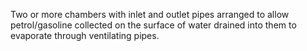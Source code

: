 Two or more chambers with inlet and outlet pipes arranged to allow petrol/gasoline collected on the surface of water drained into them to evaporate through ventilating pipes.